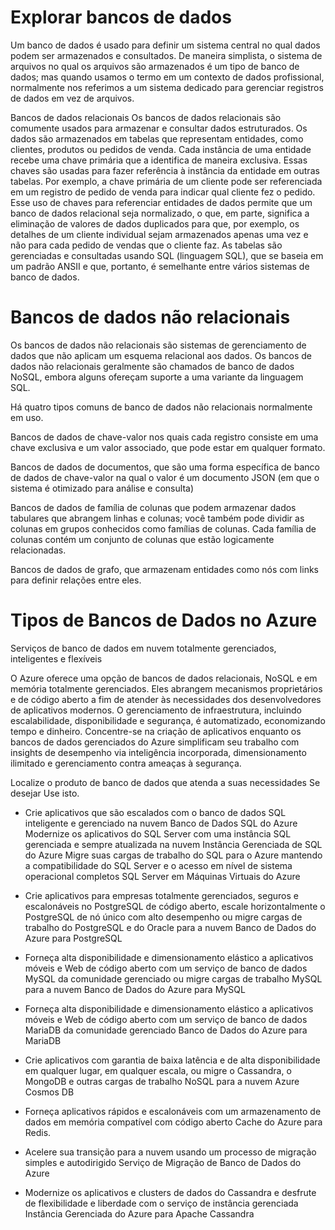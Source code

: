 # Explorar bancos de dados

Um banco de dados é usado para definir um sistema central no qual dados podem ser armazenados e consultados. De maneira simplista, o sistema de arquivos no qual os arquivos são armazenados é um tipo de banco de dados; mas quando usamos o termo em um contexto de dados profissional, normalmente nos referimos a um sistema dedicado para gerenciar registros de dados em vez de arquivos.

Bancos de dados relacionais
Os bancos de dados relacionais são comumente usados para armazenar e consultar dados estruturados. Os dados são armazenados em tabelas que representam entidades, como clientes, produtos ou pedidos de venda. Cada instância de uma entidade recebe uma chave primária que a identifica de maneira exclusiva. Essas chaves são usadas para fazer referência à instância da entidade em outras tabelas. Por exemplo, a chave primária de um cliente pode ser referenciada em um registro de pedido de venda para indicar qual cliente fez o pedido. Esse uso de chaves para referenciar entidades de dados permite que um banco de dados relacional seja normalizado, o que, em parte, significa a eliminação de valores de dados duplicados para que, por exemplo, os detalhes de um cliente individual sejam armazenados apenas uma vez e não para cada pedido de vendas que o cliente faz. As tabelas são gerenciadas e consultadas usando SQL (linguagem SQL), que se baseia em um padrão ANSII e que, portanto, é semelhante entre vários sistemas de banco de dados.

# Bancos de dados não relacionais

Os bancos de dados não relacionais são sistemas de gerenciamento de dados que não aplicam um esquema relacional aos dados. Os bancos de dados não relacionais geralmente são chamados de banco de dados NoSQL, embora alguns ofereçam suporte a uma variante da linguagem SQL.

Há quatro tipos comuns de banco de dados não relacionais normalmente em uso.

Bancos de dados de chave-valor nos quais cada registro consiste em uma chave exclusiva e um valor associado, que pode estar em qualquer formato.

Bancos de dados de documentos, que são uma forma específica de banco de dados de chave-valor na qual o valor é um documento JSON (em que o sistema é otimizado para análise e consulta)

Bancos de dados de família de colunas que podem armazenar dados tabulares que abrangem linhas e colunas; você também pode dividir as colunas em grupos conhecidos como famílias de colunas. Cada família de colunas contém um conjunto de colunas que estão logicamente relacionadas.

Bancos de dados de grafo, que armazenam entidades como nós com links para definir relações entre eles.

# Tipos de Bancos de Dados no Azure
Serviços de banco de dados em nuvem totalmente gerenciados, inteligentes e flexíveis

O Azure oferece uma opção de bancos de dados relacionais, NoSQL e em memória totalmente gerenciados. Eles abrangem mecanismos proprietários e de código aberto a fim de atender às necessidades dos desenvolvedores de aplicativos modernos. O gerenciamento de infraestrutura, incluindo escalabilidade, disponibilidade e segurança, é automatizado, economizando tempo e dinheiro. Concentre-se na criação de aplicativos enquanto os bancos de dados gerenciados do Azure simplificam seu trabalho com insights de desempenho via inteligência incorporada, dimensionamento ilimitado e gerenciamento contra ameaças à segurança.

Localize o produto de banco de dados que atenda a suas necessidades Se desejar	Use isto.

- Crie aplicativos que são escalados com o banco de dados SQL inteligente e gerenciado na nuvem	Banco de Dados SQL do Azure
Modernize os aplicativos do SQL Server com uma instância SQL gerenciada e sempre atualizada na nuvem	Instância Gerenciada de SQL do Azure
Migre suas cargas de trabalho do SQL para o Azure mantendo a compatibilidade do SQL Server e o acesso em nível de sistema operacional completos	SQL Server em Máquinas Virtuais do Azure

- Crie aplicativos para empresas totalmente gerenciados, seguros e escalonáveis no PostgreSQL de código aberto, escale horizontalmente o PostgreSQL de nó único com alto desempenho ou migre cargas de trabalho do PostgreSQL e do Oracle para a nuvem	Banco de Dados do Azure para PostgreSQL

- Forneça alta disponibilidade e dimensionamento elástico a aplicativos móveis e Web de código aberto com um serviço de banco de dados MySQL da comunidade gerenciado ou migre cargas de trabalho MySQL para a nuvem	Banco de Dados do Azure para MySQL

- Forneça alta disponibilidade e dimensionamento elástico a aplicativos móveis e Web de código aberto com um serviço de banco de dados MariaDB da comunidade gerenciado	Banco de Dados do Azure para MariaDB

- Crie aplicativos com garantia de baixa latência e de alta disponibilidade em qualquer lugar, em qualquer escala, ou migre o Cassandra, o MongoDB e outras cargas de trabalho NoSQL para a nuvem	Azure Cosmos DB

- Forneça aplicativos rápidos e escalonáveis com um armazenamento de dados em memória compatível com código aberto	Cache do Azure para Redis.

- Acelere sua transição para a nuvem usando um processo de migração simples e autodirigido	Serviço de Migração de Banco de Dados do Azure

- Modernize os aplicativos e clusters de dados do Cassandra e desfrute de flexibilidade e liberdade com o serviço de instância gerenciada	Instância Gerenciada do Azure para Apache Cassandra
